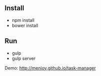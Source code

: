 ## Install
* npm install
* bower install

## Run
* gulp
* gulp server

Demo: http://menjoy.github.io/task-manager